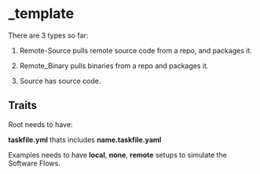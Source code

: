 # _template

There are 3 types so far:

1. Remote-Source pulls remote source code from a repo, and packages it.

2. Remote_Binary pulls binaries from a repo and packages it.

3. Source has source code.

## Traits

Root needs to have:

**taskfile.yml** thats includes **name.taskfile.yaml**

Examples needs to have **local**, **none**, **remote** setups to simulate the Software Flows.

